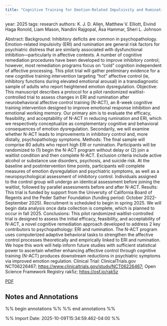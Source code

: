 ```yaml
---
title: "Cognitive Training for Emotion-Related Impulsivity and Rumination: Protocol for a Pilot Randomized Waitlist-Controlled Trial"
---
```


 
year: 2025
tags: research
authors: K. J. D. Allen, Matthew V. Elliott, Eivind Haga Ronold, Liam Mason, Nandini Rajgopal, Åsa Hammar, Sheri L. Johnson
 
Abstract:  Background: Inhibitory deficits are common in psychopathology. Emotion-related impulsivity (ERI) and rumination are general risk factors for psychiatric distress that are similarly associated with dysfunctional inhibition—particularly in affective contexts. A number of cognitive remediation procedures have been developed to improve inhibitory control; however, most remediation programs focus on “cold” cognition independent of affective processing. This pilot trial will gather preliminary evidence for a new cognitive training intervention targeting “hot” affective control (ie, inhibitory functions during elevated emotional arousal) in a transdiagnostic sample of adults who report heightened emotion dysregulation. Objective: This manuscript describes a protocol for a pilot randomized waitlist-controlled trial to assess changes in ERI and rumination after neurobehavioral affective control training (N-ACT), an 8-week cognitive training intervention designed to improve emotional response inhibition and emotional working memory. Our primary aim is to evaluate the efficacy, feasibility, and acceptability of N-ACT in reducing rumination and ERI, which we respectively conceptualize as complementary cognitive and behavioral consequences of emotion dysregulation. Secondarily, we will examine whether N-ACT leads to improvements in inhibitory control and, more distally, psychopathology symptoms. Methods: The final sample will comprise 80 adults who report high ERI or rumination. Participants will be randomized to (1) begin the N-ACT program without delay or (2) join a waitlist condition and then complete N-ACT. Exclusion criteria include active alcohol or substance use disorders, psychosis, and suicide risk. At the baseline and postintervention time points, participants will complete measures of emotion dysregulation and psychiatric symptoms, as well as a neuropsychological assessment of inhibitory control. Individuals assigned to the control group will undergo an identical assessment before joining the waitlist, followed by parallel assessments before and after N-ACT. Results: This trial is funded by support from the University of California Board of Regents and the Peder Sather Foundation (funding period: October 2022-September 2025). Recruitment is scheduled to begin in spring 2025. We will begin data analysis once data collection is complete, which is planned to occur in fall 2025. Conclusions: This pilot randomized waitlist-controlled trial is designed to assess the initial efficacy, feasibility, and acceptability of N-ACT, a novel cognitive remediation approach developed to address 2 key contributors to psychopathology: ERI and rumination. The N-ACT program uses computerized adaptive behavioral tasks to strengthen the affective control processes theoretically and empirically linked to ERI and rumination. We hope this work will help inform future studies with sufficient statistical power to ascertain whether enhancing affective control through cognitive training (N-ACT) produces downstream reductions in psychiatric symptoms via improved emotion regulation. Clinical Trial: ClinicalTrials.gov NCT06226467; https://www.clinicaltrials.gov/study/NCT06226467; Open Science Framework Registry rak5z; https://osf.io/rak5z
 
[PDF](zotero://select/library/items/B57T3U4L)
 



## Notes and Annotations

 

 
%% begin annotations %%
 %% end annotations %%

%% Import Date: 2025-10-09T15:34:59.462-04:00 %%
